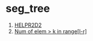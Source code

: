 # seg_tree
1) [HELPR2D2](https://github.com/cacophonix/SPOJ/blob/master/HELPR2D2.cpp)
2) [Num of elem > k in range[l-r]](https://www.geeksforgeeks.org/number-of-elements-greater-than-k-in-the-range-l-to-r-using-fenwick-tree-offline-queries/)
